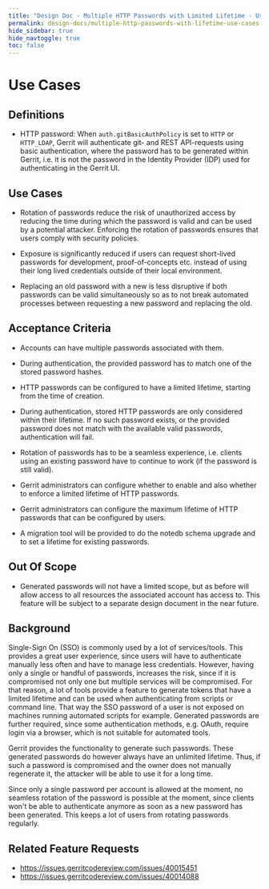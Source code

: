 ```yaml
---
title: "Design Doc - Multiple HTTP Passwords with Limited Lifetime - Use Cases"
permalink: design-docs/multiple-http-passwords-with-lifetime-use-cases.html
hide_sidebar: true
hide_navtoggle: true
toc: false
---
```


# Use Cases

## <a id="definitions"> Definitions

* HTTP password: When `auth.gitBasicAuthPolicy` is set to `HTTP` or `HTTP_LDAP`,
  Gerrit will authenticate git- and REST API-requests using basic authentication,
  where the password has to be generated within Gerrit, i.e. it is not the
  password in the Identity Provider (IDP) used for authenticating in the Gerrit
  UI.

## <a id="primary"> Use Cases

* Rotation of passwords reduce the risk of unauthorized access by reducing the
  time during which the password is valid and can be used by a potential attacker.
  Enforcing the rotation of passwords ensures that users comply with security
  policies.

* Exposure is significantly reduced if users can request short-lived passwords
  for development, proof-of-concepts etc. instead of using their long lived
  credentials outside of their local environment.

* Replacing an old password with a new is less disruptive if both passwords
  can be valid simultaneously so as to not break automated processes between
  requesting a new password and replacing the old.

## <a id="acceptance-criteria"> Acceptance Criteria

* Accounts can have multiple passwords associated with them.

* During authentication, the provided password has to match one of the stored
  password hashes.

* HTTP passwords can be configured to have a limited lifetime, starting from the
  time of creation.

* During authentication, stored HTTP passwords are only considered within their
  lifetime. If no such password exists, or the provided password does not match
  with the available valid passwords, authentication will fail.

* Rotation of passwords has to be a seamless experience, i.e. clients using an
  existing password have to continue to work (if the password is still valid).

* Gerrit administrators can configure whether to enable and also whether to enforce
  a limited lifetime of HTTP passwords.

* Gerrit administrators can configure the maximum lifetime of HTTP passwords that
  can be configured by users.

* A migration tool will be provided to do the notedb schema upgrade and to set a
  lifetime for existing passwords.

## <a id="out-of-scope"> Out Of Scope

* Generated passwords will not have a limited scope, but as before will allow
  access to all resources the associated account has access to. This feature
  will be subject to a separate design document in the near future.

## <a id="background"> Background

Single-Sign On (SSO) is commonly used by a lot of services/tools. This provides
a great user experience, since users will have to authenticate manually less
often and have to manage less credentials. However, having only a single or handful
of passwords, increases the risk, since if it is compromised not only one but
multiple services will be compromised. For that reason, a lot of tools provide
a feature to generate tokens that have a limited lifetime and can be used when
authenticating from scripts or command line. That way the SSO password of a user
is not exposed on machines running automated scripts for example. Generated
passwords are further required, since some authentication methods, e.g. OAuth,
require login via a browser, which is not suitable for automated tools.

Gerrit provides the functionality to generate such passwords. These generated
passwords do however always have an unlimited lifetime. Thus, if such a password
is compromised and the owner does not manually regenerate it, the attacker will
be able to use it for a long time.

Since only a single password per account is allowed at the moment, no seamless
rotation of the password is possible at the moment, since clients won't be able
to authenticate anymore as soon as a new password has been generated. This keeps
a lot of users from rotating passwords regularly.

## <a id="related-feature-requests"> Related Feature Requests

* https://issues.gerritcodereview.com/issues/40015451
* https://issues.gerritcodereview.com/issues/40014088
